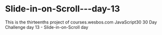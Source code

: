 # Slide-in-on-Scroll---day-13
This is the thirteenths project of courses.wesbos.com JavaScript30 30 Day Challenge day 13 - Slide-in-on-Scroll day
